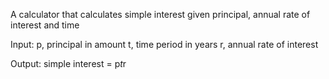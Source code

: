 A calculator that calculates simple interest given principal, annual rate of interest and time

Input:
p, principal in amount
t, time period in years
r, annual rate of interest

Output:
simple interest = p*t*r
